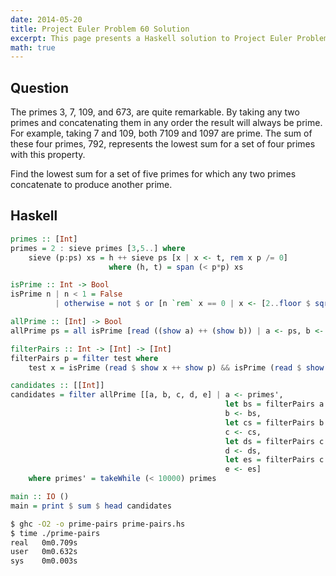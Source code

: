 ```yaml
---
date: 2014-05-20
title: Project Euler Problem 60 Solution
excerpt: This page presents a Haskell solution to Project Euler Problem 60.
math: true
---
```



## Question

The primes 3, 7, 109, and 673, are quite remarkable. By taking any two
primes and concatenating them in any order the result will always be
prime. For example, taking 7 and 109, both 7109 and 1097 are prime. The
sum of these four primes, 792, represents the lowest sum for a set of
four primes with this property.

Find the lowest sum for a set of five primes for which any two primes
concatenate to produce another prime.







## Haskell

```haskell
primes :: [Int]
primes = 2 : sieve primes [3,5..] where
    sieve (p:ps) xs = h ++ sieve ps [x | x <- t, rem x p /= 0]
                      where (h, t) = span (< p*p) xs

isPrime :: Int -> Bool
isPrime n | n < 1 = False
          | otherwise = not $ or [n `rem` x == 0 | x <- [2..floor $ sqrt $ fromIntegral n]]

allPrime :: [Int] -> Bool
allPrime ps = all isPrime [read ((show a) ++ (show b)) | a <- ps, b <- ps, a /= b]

filterPairs :: Int -> [Int] -> [Int]
filterPairs p = filter test where
    test x = isPrime (read $ show x ++ show p) && isPrime (read $ show p ++ show x)

candidates :: [[Int]]
candidates = filter allPrime [[a, b, c, d, e] | a <- primes',
                                                let bs = filterPairs a $ dropWhile (<= a) primes',
                                                b <- bs,
                                                let cs = filterPairs b $ dropWhile (<= b) bs,
                                                c <- cs,
                                                let ds = filterPairs c $ dropWhile (<= c) cs,
                                                d <- ds,
                                                let es = filterPairs c $ dropWhile (<= d) ds,
                                                e <- es]
    where primes' = takeWhile (< 10000) primes

main :: IO ()
main = print $ sum $ head candidates
```


```bash
$ ghc -O2 -o prime-pairs prime-pairs.hs
$ time ./prime-pairs
real   0m0.709s
user   0m0.632s
sys    0m0.003s
```


